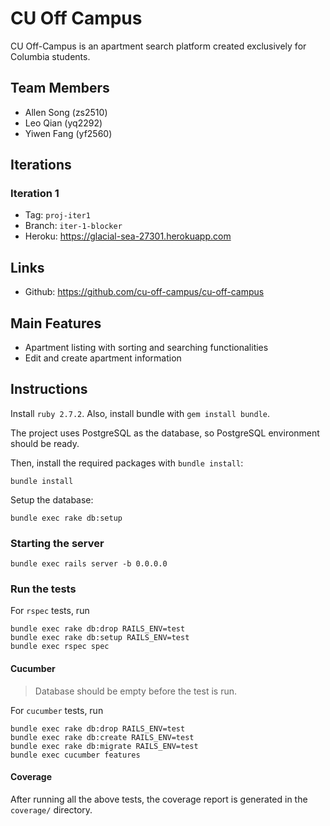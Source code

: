 # CU Off Campus

CU Off-Campus is an apartment search platform created exclusively for Columbia students.

## Team Members

- Allen Song (zs2510)
- Leo Qian (yq2292)
- Yiwen Fang (yf2560)

## Iterations

### Iteration 1

- Tag: `proj-iter1`
- Branch: `iter-1-blocker`
- Heroku: https://glacial-sea-27301.herokuapp.com

## Links

- Github: https://github.com/cu-off-campus/cu-off-campus

## Main Features

- Apartment listing with sorting and searching functionalities
- Edit and create apartment information

## Instructions

Install `ruby 2.7.2`. Also, install bundle with `gem install bundle`.

The project uses PostgreSQL as the database, so PostgreSQL environment should be ready.

Then, install the required packages with `bundle install`:
```
bundle install
```

Setup the database:
```
bundle exec rake db:setup
```

### Starting the server

```
bundle exec rails server -b 0.0.0.0
```

### Run the tests

For `rspec` tests, run

```
bundle exec rake db:drop RAILS_ENV=test
bundle exec rake db:setup RAILS_ENV=test
bundle exec rspec spec
```

#### Cucumber

> Database should be empty before the test is run. 

For `cucumber` tests, run

```
bundle exec rake db:drop RAILS_ENV=test
bundle exec rake db:create RAILS_ENV=test
bundle exec rake db:migrate RAILS_ENV=test
bundle exec cucumber features
```

#### Coverage

After running all the above tests, the coverage report is generated in the `coverage/` directory.
